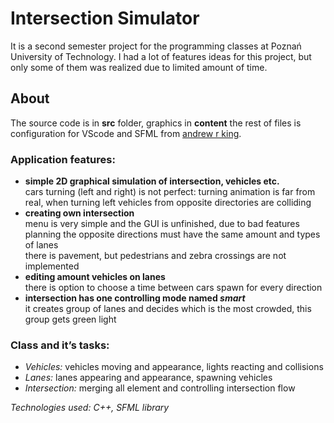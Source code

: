 # Intersection Simulator
It is a second semester project for the programming classes at Poznań University of Technology.
I had a lot of features ideas for this project, but only some of them was realized due to limited amount of time.

## About
The source code is in **src** folder, graphics in **content** the rest of files is configuration for VScode and SFML from [andrew r king](https://github.com/andrew-r-king/sfml-vscode-boilerplate).
### Application features:
- **simple 2D graphical simulation of intersection, vehicles etc.**\
	cars turning (left and right) is not perfect: turning animation is far from real, when turning left vehicles from opposite directories are colliding
-	**creating own intersection**\
menu is very simple and the GUI is unfinished, due to bad features planning the opposite directions must have the same amount and types of lanes\
there is pavement, but pedestrians and zebra crossings are not implemented
-	**editing amount vehicles on lanes**\
              there is option to choose a time between cars spawn for every direction
-	**intersection has one controlling mode named *smart***\
             it creates group of lanes and decides which is the most crowded, this group gets green light
### Class and it’s tasks:
-	*Vehicles:* vehicles moving and appearance, lights reacting and collisions
-	*Lanes:* lanes appearing and appearance, spawning vehicles
-	*Intersection:* merging all element and controlling intersection flow

<i> Technologies used: C++, SFML library <i>
